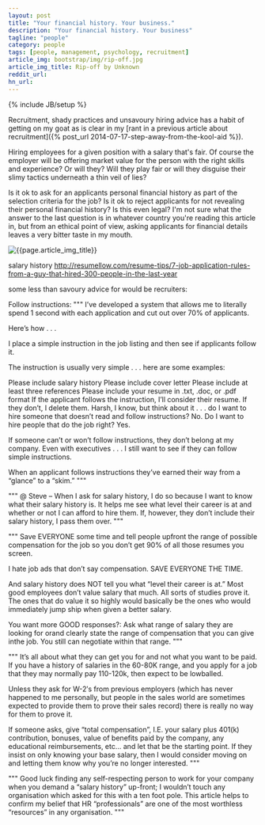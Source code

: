 ```yaml
---
layout: post
title: "Your financial history. Your business."
description: "Your financial history. Your business"
tagline: "people"
category: people
tags: [people, management, psychology, recruitment]
article_img: bootstrap/img/rip-off.jpg
article_img_title: Rip-off by Unknown
reddit_url:
hn_url:
---
```

{% include JB/setup %}
<div class="intro">
  <div class="intro-txt">
    
    
<p>
Recruitment, shady practices and unsavoury hiring advice has a habit of getting on my goat as is clear in my <span markdown="span">[rant in a previous article about recruitment]({% post_url 2014-07-17-step-away-from-the-kool-aid %})</span>. 
</p>
<p>
Hiring employees for a given position with a salary that's fair. Of course the employer will be offering market value for the person with the right skills and experience? Or will they? Will they play fair or will they disguise their slimy tactics underneath a thin veil of lies?
</p>
<p>
Is it ok to ask for an applicants personal financial history as part of the selection criteria for the job? Is it ok to reject applicants for not revealing their personal financial history? Is this even legal? I'm not sure what the answer to the last question is in whatever country you're reading this article in, but from an ethical point of view, asking applicants for financial details leaves a very bitter taste in my mouth.
</p>
</div>
<div class="intro-img-border">
<div class="intro-img-bevel">
<div class="intro-img">
<img class="article-image" title="{{page.article_img_title}}" src="{{ASSET_PATH}}/{{page.article_img}}"/>
</div>
</div>
</div>
</div>


salary history
http://resumellow.com/resume-tips/7-job-application-rules-from-a-guy-that-hired-300-people-in-the-last-year


some less than savoury advice for would be recruiters:

Follow instructions:
"""
I’ve developed a system that allows me to literally spend 1 second with each application and cut out over 70% of applicants.

Here’s how . . .

I place a simple instruction in the job listing and then see if applicants follow it.

The instruction is usually very simple . . . here are some examples:

Please include salary history
Please include cover letter
Please include at least three references
Please include your resume in .txt, .doc, or .pdf format
If the applicant follows the instruction, I’ll consider their resume. If they don’t, I delete them. Harsh, I know, but think about it . . . do I want to hire someone that doesn’t read and follow instructions? No. Do I want to hire people that do the job right? Yes.

If someone can’t or won’t follow instructions, they don’t belong at my company. Even with executives . . . I still want to see if they can follow simple instructions.

When an applicant follows instructions they’ve earned their way from a “glance” to a “skim.”
"""

"""
@ Steve – When I ask for salary history, I do so because I want to know what their salary history is. It helps me see what level their career is at and whether or not I can afford to hire them. If, however, they don’t include their salary history, I pass them over.
"""

"""
Save EVERYONE some time and tell people upfront the range of possible compensation for the job so you don’t get 90% of all those resumes you screen.

I hate job ads that don’t say compensation. SAVE EVERYONE THE TIME.

And salary history does NOT tell you what “level their career is at.” Most good employees don’t value salary that much. All sorts of studies prove it. The ones that do value it so highly would basically be the ones who would immediately jump ship when given a better salary.

You want more GOOD responses?:
Ask what range of salary they are looking for orand clearly state the range of compensation that you can give inthe job. You still can negotiate within that range.
"""

"""
It’s all about what they can get you for and not what you want to be paid. If you have a history of salaries in the 60-80K range, and you apply for a job that they may normally pay 110-120k, then expect to be lowballed.

Unless they ask for W-2′s from previous employers (which has never happened to me personally, but people in the sales world are sometimes expected to provide them to prove their sales record) there is really no way for them to prove it.

If someone asks, give “total compensation”, I.E. your salary plus 401(k) contribution, bonuses, value of benefits paid by the company, any educational reimbursements, etc… and let that be the starting point. If they insist on only knowing your base salary, then I would consider moving on and letting them know why you’re no longer interested.
"""

"""
Good luck finding any self-respecting person to work for your company when you demand a “salary history” up-front; I wouldn’t touch any organisation which asked for this with a ten foot pole. This article helps to confirm my belief that HR “professionals” are one of the most worthless “resources” in any organisation.
"""

